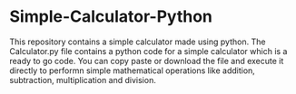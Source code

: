 # Simple-Calculator-Python
This repository contains a simple calculator made using python.
The Calculator.py file contains a python code for a simple calculator which is a ready to go code. You can copy paste or download the file and execute it directly to performn simple mathematical operations like addition, subtraction, multiplication and division.
